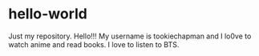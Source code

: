 # hello-world
Just my repository.
Hello!!!
My username is tookiechapman and I lo0ve to watch anime and read books.
I love to listen to BTS.
